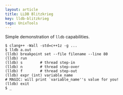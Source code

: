 ```yaml
---
layout: article
title: LLDB Blitzkrieg
key: lldb-blitzkrieg
tags: UnixTools
---
```


Simple demonstration of `lldb` capabilities.

<!-- more -->

```
$ clang++ -Wall -std=c++1z -g ...
$ lldb a.out
(lldb) breakpoint set --file filename --line 80
(lldb) run
(lldb) s        # thread step-in
(lldb) n        # thread step-over
(lldb) f        # thread step-out
(lldb) expr (int) variable_name
# MAGIC: will print `variable_name''s value for you!
(lldb) exit
$ _
```
